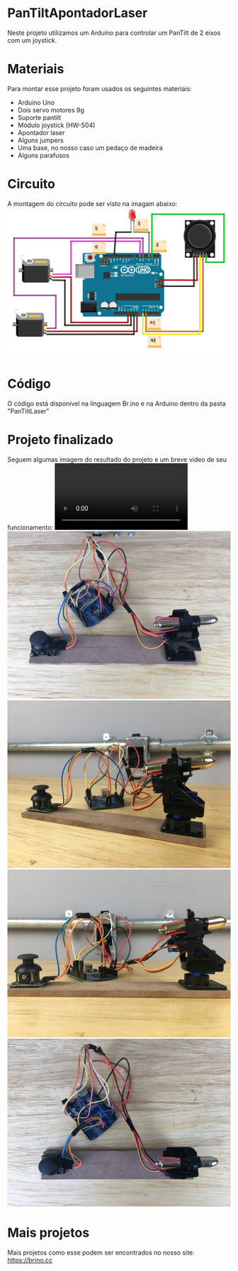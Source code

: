 # PanTiltApontadorLaser
Neste projeto utilizamos um Arduíno para controlar um PanTilt de 2 eixos com um joystick.

# Materiais
Para montar esse projeto foram usados os seguintes materiais:

* Arduino Uno
* Dois servo motores 9g
* Suporte pantilt
* Módulo joystick (HW-504)
* Apontador laser
* Alguns jumpers
* Uma base, no nosso caso um pedaço de madeira
* Alguns parafusos

# Circuito
A montagem do circuito pode ser visto na imagam abaixo:
![Imagem do circuito](https://github.com/BrinoOficial/PanTiltApontadorLaser/blob/master/Circuito.png)

# Código
O código está disponível na linguagem Br.ino e na Arduino dentro da pasta "PanTiltLaser"

# Projeto finalizado
Seguem algumas imagem do resultado do projeto e um breve vídeo de seu funcionamento:
![Vídeo do circuito funcionando](https://github.com/BrinoOficial/PanTiltApontadorLaser/blob/master/Fotos/ProjetoFuncionando.mp4)
![Imagem do circuito](https://github.com/BrinoOficial/PanTiltApontadorLaser/blob/master/Fotos/IMG_5300.jpg)
![Imagem do circuito](https://github.com/BrinoOficial/PanTiltApontadorLaser/blob/master/Fotos/IMG_5301.jpg)
![Imagem do circuito](https://github.com/BrinoOficial/PanTiltApontadorLaser/blob/master/Fotos/IMG_5302.jpg)
![Imagem do circuito](https://github.com/BrinoOficial/PanTiltApontadorLaser/blob/master/Fotos/IMG_5303.jpg)

# Mais projetos
Mais projetos como esse podem ser encontrados no nosso site: https://brino.cc
